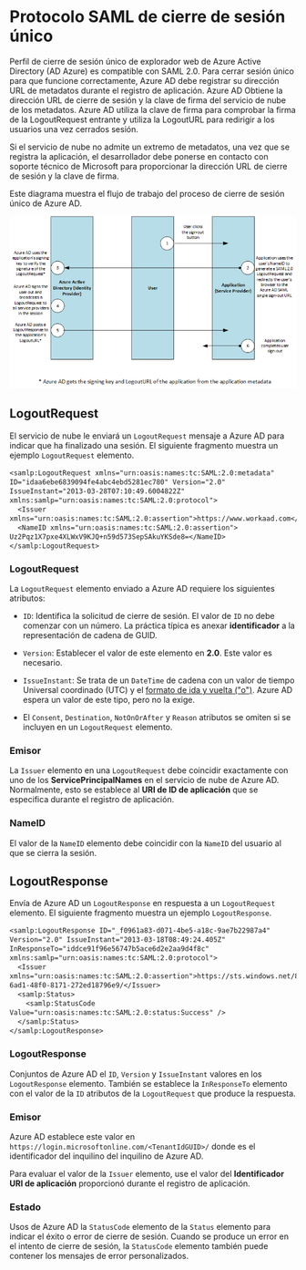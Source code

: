 <properties
    pageTitle="Inicio de sesión único de Azure fuera SAML protocolo | Microsoft Azure"
    description="Este artículo describe el protocolo de SAML Sign-Out único de Azure Active Directory"
    services="active-directory"
    documentationCenter=".net"
    authors="priyamohanram"
    manager="mbaldwin"
    editor=""/>

<tags
    ms.service="active-directory"
    ms.workload="identity"
    ms.tgt_pltfrm="na"
    ms.devlang="na"
    ms.topic="article"
    ms.date="10/03/2016"
    ms.author="priyamo"/>


# <a name="single-sign-out-saml-protocol"></a>Protocolo SAML de cierre de sesión único

Perfil de cierre de sesión único de explorador web de Azure Active Directory (AD Azure) es compatible con SAML 2.0. Para cerrar sesión único para que funcione correctamente, Azure AD debe registrar su dirección URL de metadatos durante el registro de aplicación. Azure AD Obtiene la dirección URL de cierre de sesión y la clave de firma del servicio de nube de los metadatos. Azure AD utiliza la clave de firma para comprobar la firma de la LogoutRequest entrante y utiliza la LogoutURL para redirigir a los usuarios una vez cerrados sesión.

Si el servicio de nube no admite un extremo de metadatos, una vez que se registra la aplicación, el desarrollador debe ponerse en contacto con soporte técnico de Microsoft para proporcionar la dirección URL de cierre de sesión y la clave de firma.

Este diagrama muestra el flujo de trabajo del proceso de cierre de sesión único de Azure AD.

![Inicio de sesión único el flujo de trabajo](media/active-directory-single-sign-out-protocol-reference/active-directory-saml-single-sign-out-workflow.png)

## <a name="logoutrequest"></a>LogoutRequest

El servicio de nube le enviará un `LogoutRequest` mensaje a Azure AD para indicar que ha finalizado una sesión. El siguiente fragmento muestra un ejemplo `LogoutRequest` elemento.

```
<samlp:LogoutRequest xmlns="urn:oasis:names:tc:SAML:2.0:metadata" ID="idaa6ebe6839094fe4abc4ebd5281ec780" Version="2.0" IssueInstant="2013-03-28T07:10:49.6004822Z" xmlns:samlp="urn:oasis:names:tc:SAML:2.0:protocol">
  <Issuer xmlns="urn:oasis:names:tc:SAML:2.0:assertion">https://www.workaad.com</Issuer>
  <NameID xmlns="urn:oasis:names:tc:SAML:2.0:assertion"> Uz2Pqz1X7pxe4XLWxV9KJQ+n59d573SepSAkuYKSde8=</NameID>
</samlp:LogoutRequest>
```

### <a name="logoutrequest"></a>LogoutRequest

La `LogoutRequest` elemento enviado a Azure AD requiere los siguientes atributos:

- `ID`: Identifica la solicitud de cierre de sesión. El valor de `ID` no debe comenzar con un número. La práctica típica es anexar **identificador** a la representación de cadena de GUID.

- `Version`: Establecer el valor de este elemento en **2.0**. Este valor es necesario.

- `IssueInstant`: Se trata de un `DateTime` de cadena con un valor de tiempo Universal coordinado (UTC) y el [formato de ida y vuelta ("o")](https://msdn.microsoft.com/library/az4se3k1.aspx). Azure AD espera un valor de este tipo, pero no la exige.

- El `Consent`, `Destination`, `NotOnOrAfter` y `Reason` atributos se omiten si se incluyen en un `LogoutRequest` elemento.

### <a name="issuer"></a>Emisor

La `Issuer` elemento en una `LogoutRequest` debe coincidir exactamente con uno de los **ServicePrincipalNames** en el servicio de nube de Azure AD. Normalmente, esto se establece al **URI de ID de aplicación** que se especifica durante el registro de aplicación.

### <a name="nameid"></a>NameID

El valor de la `NameID` elemento debe coincidir con la `NameID` del usuario al que se cierra la sesión.
## <a name="logoutresponse"></a>LogoutResponse

Envía de Azure AD un `LogoutResponse` en respuesta a un `LogoutRequest` elemento. El siguiente fragmento muestra un ejemplo `LogoutResponse`.

```
<samlp:LogoutResponse ID="_f0961a83-d071-4be5-a18c-9ae7b22987a4" Version="2.0" IssueInstant="2013-03-18T08:49:24.405Z" InResponseTo="iddce91f96e56747b5ace6d2e2aa9d4f8c" xmlns:samlp="urn:oasis:names:tc:SAML:2.0:protocol">
  <Issuer xmlns="urn:oasis:names:tc:SAML:2.0:assertion">https://sts.windows.net/82869000-6ad1-48f0-8171-272ed18796e9/</Issuer>
  <samlp:Status>
    <samlp:StatusCode Value="urn:oasis:names:tc:SAML:2.0:status:Success" />
  </samlp:Status>
</samlp:LogoutResponse>
```

### <a name="logoutresponse"></a>LogoutResponse

Conjuntos de Azure AD el `ID`, `Version` y `IssueInstant` valores en los `LogoutResponse` elemento. También se establece la `InResponseTo` elemento con el valor de la `ID` atributos de la `LogoutRequest` que produce la respuesta.

### <a name="issuer"></a>Emisor

Azure AD establece este valor en `https://login.microsoftonline.com/<TenantIdGUID>/` donde <TenantIdGUID> es el identificador del inquilino del inquilino de Azure AD.

Para evaluar el valor de la `Issuer` elemento, use el valor del **Identificador URI de aplicación** proporcionó durante el registro de aplicación.

### <a name="status"></a>Estado

Usos de Azure AD la `StatusCode` elemento de la `Status` elemento para indicar el éxito o error de cierre de sesión. Cuando se produce un error en el intento de cierre de sesión, la `StatusCode` elemento también puede contener los mensajes de error personalizados.
